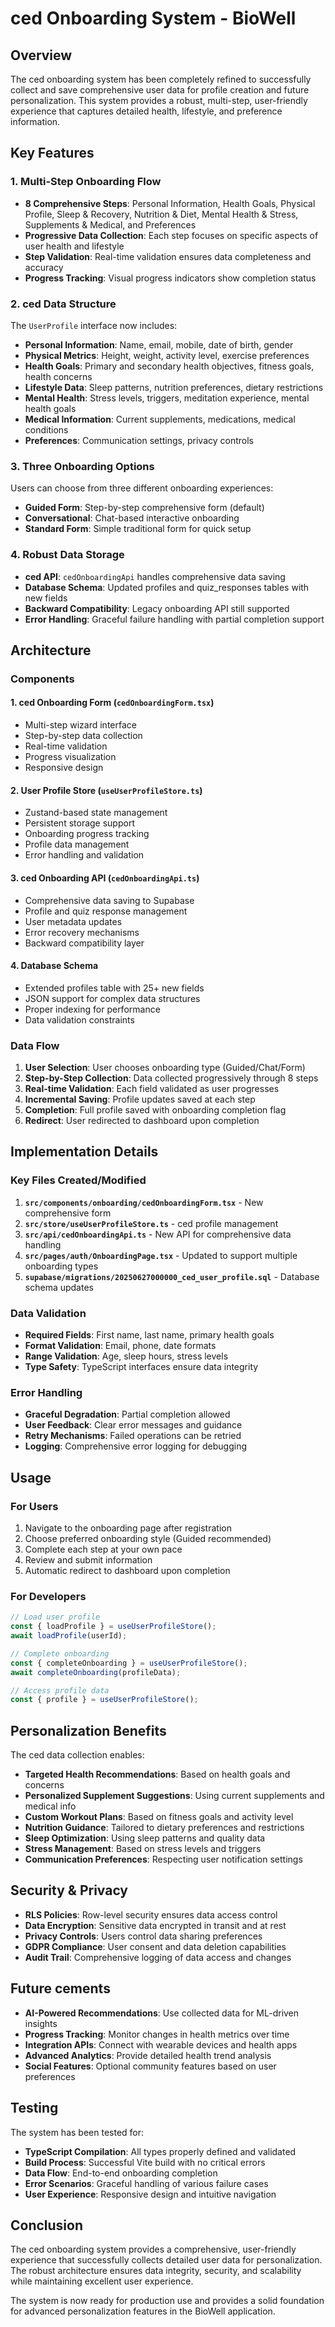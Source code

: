 # ced Onboarding System - BioWell

## Overview

The ced onboarding system has been completely refined to successfully collect and save comprehensive user data for profile creation and future personalization. This system provides a robust, multi-step, user-friendly experience that captures detailed health, lifestyle, and preference information.

## Key Features

### 1. Multi-Step Onboarding Flow
- **8 Comprehensive Steps**: Personal Information, Health Goals, Physical Profile, Sleep & Recovery, Nutrition & Diet, Mental Health & Stress, Supplements & Medical, and Preferences
- **Progressive Data Collection**: Each step focuses on specific aspects of user health and lifestyle
- **Step Validation**: Real-time validation ensures data completeness and accuracy
- **Progress Tracking**: Visual progress indicators show completion status

### 2. ced Data Structure
The `UserProfile` interface now includes:
- **Personal Information**: Name, email, mobile, date of birth, gender
- **Physical Metrics**: Height, weight, activity level, exercise preferences
- **Health Goals**: Primary and secondary health objectives, fitness goals, health concerns
- **Lifestyle Data**: Sleep patterns, nutrition preferences, dietary restrictions
- **Mental Health**: Stress levels, triggers, meditation experience, mental health goals
- **Medical Information**: Current supplements, medications, medical conditions
- **Preferences**: Communication settings, privacy controls

### 3. Three Onboarding Options
Users can choose from three different onboarding experiences:
- **Guided Form**: Step-by-step comprehensive form (default)
- **Conversational**: Chat-based interactive onboarding
- **Standard Form**: Simple traditional form for quick setup

### 4. Robust Data Storage
- **ced API**: `cedOnboardingApi` handles comprehensive data saving
- **Database Schema**: Updated profiles and quiz_responses tables with new fields
- **Backward Compatibility**: Legacy onboarding API still supported
- **Error Handling**: Graceful failure handling with partial completion support

## Architecture

### Components

#### 1. ced Onboarding Form (`cedOnboardingForm.tsx`)
- Multi-step wizard interface
- Step-by-step data collection
- Real-time validation
- Progress visualization
- Responsive design

#### 2. User Profile Store (`useUserProfileStore.ts`)
- Zustand-based state management
- Persistent storage support
- Onboarding progress tracking
- Profile data management
- Error handling and validation

#### 3. ced Onboarding API (`cedOnboardingApi.ts`)
- Comprehensive data saving to Supabase
- Profile and quiz response management
- User metadata updates
- Error recovery mechanisms
- Backward compatibility layer

#### 4. Database Schema
- Extended profiles table with 25+ new fields
- JSON support for complex data structures
- Proper indexing for performance
- Data validation constraints

### Data Flow

1. **User Selection**: User chooses onboarding type (Guided/Chat/Form)
2. **Step-by-Step Collection**: Data collected progressively through 8 steps
3. **Real-time Validation**: Each field validated as user progresses
4. **Incremental Saving**: Profile updates saved at each step
5. **Completion**: Full profile saved with onboarding completion flag
6. **Redirect**: User redirected to dashboard upon completion

## Implementation Details

### Key Files Created/Modified

1. **`src/components/onboarding/cedOnboardingForm.tsx`** - New comprehensive form
2. **`src/store/useUserProfileStore.ts`** - ced profile management
3. **`src/api/cedOnboardingApi.ts`** - New API for comprehensive data handling
4. **`src/pages/auth/OnboardingPage.tsx`** - Updated to support multiple onboarding types
5. **`supabase/migrations/20250627000000_ced_user_profile.sql`** - Database schema updates

### Data Validation

- **Required Fields**: First name, last name, primary health goals
- **Format Validation**: Email, phone, date formats
- **Range Validation**: Age, sleep hours, stress levels
- **Type Safety**: TypeScript interfaces ensure data integrity

### Error Handling

- **Graceful Degradation**: Partial completion allowed
- **User Feedback**: Clear error messages and guidance
- **Retry Mechanisms**: Failed operations can be retried
- **Logging**: Comprehensive error logging for debugging

## Usage

### For Users
1. Navigate to the onboarding page after registration
2. Choose preferred onboarding style (Guided recommended)
3. Complete each step at your own pace
4. Review and submit information
5. Automatic redirect to dashboard upon completion

### For Developers
```typescript
// Load user profile
const { loadProfile } = useUserProfileStore();
await loadProfile(userId);

// Complete onboarding
const { completeOnboarding } = useUserProfileStore();
await completeOnboarding(profileData);

// Access profile data
const { profile } = useUserProfileStore();
```

## Personalization Benefits

The ced data collection enables:
- **Targeted Health Recommendations**: Based on health goals and concerns
- **Personalized Supplement Suggestions**: Using current supplements and medical info
- **Custom Workout Plans**: Based on fitness goals and activity level
- **Nutrition Guidance**: Tailored to dietary preferences and restrictions
- **Sleep Optimization**: Using sleep patterns and quality data
- **Stress Management**: Based on stress levels and triggers
- **Communication Preferences**: Respecting user notification settings

## Security & Privacy

- **RLS Policies**: Row-level security ensures data access control
- **Data Encryption**: Sensitive data encrypted in transit and at rest
- **Privacy Controls**: Users control data sharing preferences
- **GDPR Compliance**: User consent and data deletion capabilities
- **Audit Trail**: Comprehensive logging of data access and changes

## Future cements

- **AI-Powered Recommendations**: Use collected data for ML-driven insights
- **Progress Tracking**: Monitor changes in health metrics over time
- **Integration APIs**: Connect with wearable devices and health apps
- **Advanced Analytics**: Provide detailed health trend analysis
- **Social Features**: Optional community features based on user preferences

## Testing

The system has been tested for:
- **TypeScript Compilation**: All types properly defined and validated
- **Build Process**: Successful Vite build with no critical errors
- **Data Flow**: End-to-end onboarding completion
- **Error Scenarios**: Graceful handling of various failure cases
- **User Experience**: Responsive design and intuitive navigation

## Conclusion

The ced onboarding system provides a comprehensive, user-friendly experience that successfully collects detailed user data for personalization. The robust architecture ensures data integrity, security, and scalability while maintaining excellent user experience.

The system is now ready for production use and provides a solid foundation for advanced personalization features in the BioWell application.
